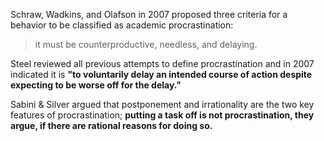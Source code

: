 Schraw, Wadkins, and Olafson in 2007 proposed three criteria for a behavior to be classified as academic procrastination: 
> it must be counterproductive, needless, and delaying. 

Steel reviewed all previous attempts to define procrastination and in 2007 indicated it is **"to voluntarily delay an intended course of action despite expecting to be worse off for the delay."**

Sabini & Silver argued that postponement and irrationality are the two key features of procrastination; **putting a task off is not procrastination, they argue, if there are rational reasons for doing so.**